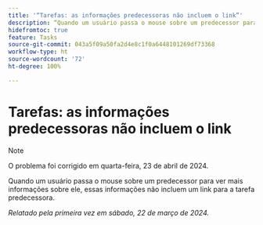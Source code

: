 ```yaml
---
title: '“Tarefas: as informações predecessoras não incluem o link”'
description: “Quando um usuário passa o mouse sobre um predecessor para ver mais informações sobre ele, essas informações não incluem um link para a tarefa predecessora.”
hidefromtoc: true
feature: Tasks
source-git-commit: 043a5f09a50fa2d4e8c1f0a6448101269df73368
workflow-type: ht
source-wordcount: '72'
ht-degree: 100%

---
```



# Tarefas: as informações predecessoras não incluem o link

>[!NOTE]
>
>O problema foi corrigido em quarta-feira, 23 de abril de 2024.

Quando um usuário passa o mouse sobre um predecessor para ver mais informações sobre ele, essas informações não incluem um link para a tarefa predecessora.

_Relatado pela primeira vez em sábado, 22 de março de 2024._

